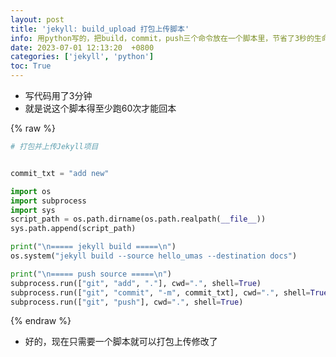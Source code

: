 ```yaml
---
layout: post
title: 'jekyll: build_upload 打包上传脚本'
info: 用python写的，把build，commit，push三个命令放在一个脚本里，节省了3秒的生命
date: 2023-07-01 12:13:20  +0800
categories: ['jekyll', 'python']
toc: True
---
```



- 写代码用了3分钟
- 就是说这个脚本得至少跑60次才能回本

{% raw %}
```py
# 打包并上传Jekyll项目


commit_txt = "add new"

import os
import subprocess
import sys
script_path = os.path.dirname(os.path.realpath(__file__))
sys.path.append(script_path)

print("\n===== jekyll build =====\n")
os.system("jekyll build --source hello_umas --destination docs")

print("\n===== push source =====\n")
subprocess.run(["git", "add", "."], cwd=".", shell=True)
subprocess.run(["git", "commit", "-m", commit_txt], cwd=".", shell=True)
subprocess.run(["git", "push"], cwd=".", shell=True)
```
{% endraw %}


- 好的，现在只需要一个脚本就可以打包上传修改了